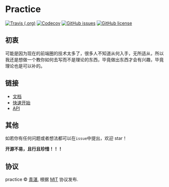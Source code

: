 # Practice

[![Travis (.org)](https://img.shields.io/travis/mintsweet/practice.svg?style=flat-square)](https://github.com/mintsweet/practice)
[![Codecov](https://img.shields.io/codecov/c/github/mintsweet/practice/master.svg?style=flat-square)](https://codecov.io/gh/mintsweet/practice)
[![GitHub issues](https://img.shields.io/github/issues/mintsweet/practice.svg?style=flat-square)](https://github.com/mintsweet/practice/issues)
[![GitHub license](https://img.shields.io/github/license/mintsweet/practice.svg?style=flat-square)](https://github.com/mintsweet/practice/blob/master/LICENSE)

## 初衷

可能是因为现在的前端圈的技术太多了，很多人不知道从何入手，无所适从，所以我还是想做一个教你如何去写而不是理论的东西，毕竟做出东西才会有兴趣，毕竟理论也是可以补的。

## 链接

  - [文档](https://github.com/mintsweet/practice/wiki)
  - [快速开始](https://github.com/mintsweet/practice/wiki/%E5%BF%AB%E9%80%9F%E5%BC%80%E5%A7%8B)
  - [API](https://github.com/mintsweet/practice/wiki/API)
  
## 其他

如若你有任何问题或者想法都可以在`issue`中提出，欢迎 star！

**开源不易，且行且珍惜！！！**

## 协议

practice &copy; [青湛](https://github.com/mintsweet), 根据 [MIT](./LICENSE) 协议发布.
